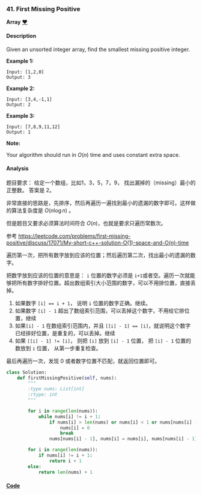 ### 41. First Missing Positive

**Array**    [❤️](https://leetcode.com/problems/first-missing-positive)    

#### Description

Given an unsorted integer array, find the smallest missing positive integer.

**Example 1:**

```
Input: [1,2,0]
Output: 3
```

**Example 2:**

```
Input: [3,4,-1,1]
Output: 2
```

**Example 3:**

```
Input: [7,8,9,11,12]
Output: 1
```

**Note:**

Your algorithm should run in _O_(_n_) time and uses constant extra space.

#### Analysis

题目要求： 给定一个数组，比如1，3，5，7，9， 找出漏掉的（missing）最小的正整数。 答案是 2。

非常直接的思路是，先排序，然后再遍历一遍找到最小的遗漏的数字即可。这样做的算法复杂度是 $O(n \log n)$ 。

但是题目又要求必须算法时间符合 $O(n)$，也就是要求只遍历常数次。

参考 <https://leetcode.com/problems/first-missing-positive/discuss/17071/My-short-c++-solution-O(1)-space-and-O(n)-time>

遍历第一次，把所有数字放到应该的位置；然后遍历第二次，找出最小的遗漏的数字。

把数字放到应该的位置的意思是： `i` 位置的数字必须是 `i+1`或者空。遍历一次就能够把所有数字排好位置。超出数组索引大小范围的数字，可以不用排位置，直接丢掉。

1. 如果数字 `[i] == i + 1`， 说明 `i` 位置的数字正确。继续。
2. 如果数字 `[i] - 1` 超出了数组索引范围，可以丢掉这个数字，不用给它排位置，继续
3. 如果`[i] - 1` 在数组索引范围内，并且 `[[i] - 1] == [i]`，就说明这个数字已经排好位置，是重复的，可以丢掉。继续
4. 如果 `[[i] - 1] != [i]`， 则把 `[i]` 放到 `[i] - 1` 位置， 把 `[i] - 1` 位置的数放到 `i` 位置， 从第一步重复检查。

最后再遍历一次，发现 0 或者数字位置不匹配，就返回位置即可。

```python
class Solution:
    def firstMissingPositive(self, nums):
        """
        :type nums: List[int]
        :rtype: int
        """

        for i in range(len(nums)):
            while nums[i] != i + 1:
                if nums[i] > len(nums) or nums[i] < 1 or nums[nums[i] - 1] == nums[i]:
                    nums[i] = 0
                    break
                nums[nums[i] - 1], nums[i] = nums[i], nums[nums[i] - 1]

        for i in range(len(nums)):
            if nums[i] != i + 1:
                return i + 1
        else:
            return len(nums) + 1
```

#### [Code](../python/41.%20First%20Missing%20Positive.py)
